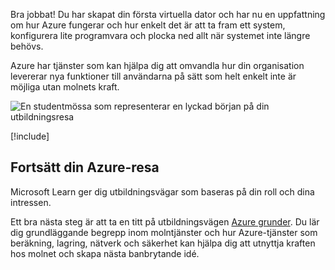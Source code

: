Bra jobbat! Du har skapat din första virtuella dator och har nu en uppfattning om hur Azure fungerar och hur enkelt det är att ta fram ett system, konfigurera lite programvara och plocka ned allt när systemet inte längre behövs.

Azure har tjänster som kan hjälpa dig att omvandla hur din organisation levererar nya funktioner till användarna på sätt som helt enkelt inte är möjliga utan molnets kraft.

![En studentmössa som representerar en lyckad början på din utbildningsresa](../media/6-heading.png)

[!include[](../../../includes/azure-sandbox-cleanup.md)]

## <a name="continue-your-azure-journey"></a>Fortsätt din Azure-resa

Microsoft Learn ger dig utbildningsvägar som baseras på din roll och dina intressen.

Ett bra nästa steg är att ta en titt på utbildningsvägen [Azure grunder](/learn/paths/azure-fundamentals/). Du lär dig grundläggande begrepp inom molntjänster och hur Azure-tjänster som beräkning, lagring, nätverk och säkerhet kan hjälpa dig att utnyttja kraften hos molnet och skapa nästa banbrytande idé.